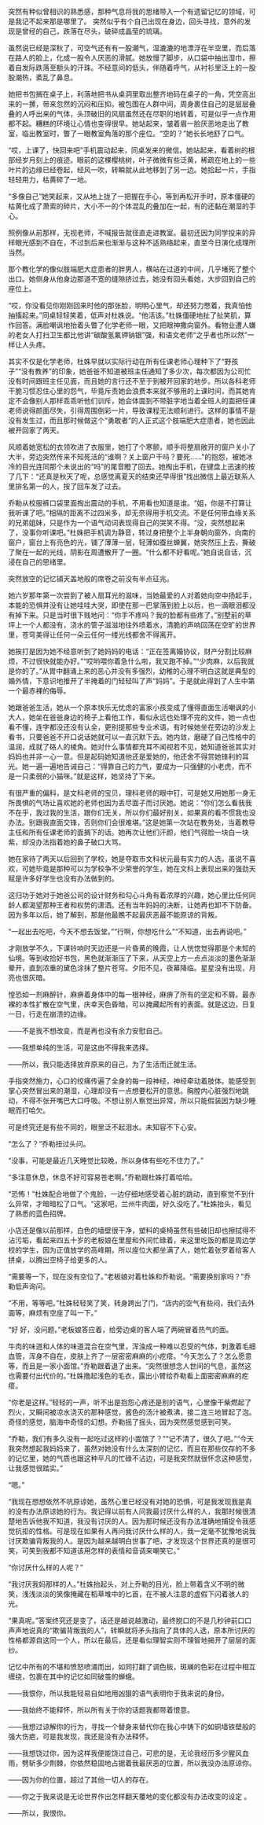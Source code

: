 突然有种似曾相识的熟悉感，那种气息将我的思绪带入一个有遗留记忆的领域，可是我记不起来那是哪里了。
突然似乎有个自己出现在身边，回头寻找，意外的发现是曾经的自己，跌落在尽头，破碎成晶莹的琉璃。

虽然说已经是深秋了，可空气还有有一股潮气，湿漉漉的地漂浮在半空里，而后落在路人的脸上，化成一股令人厌恶的滑腻。她放慢了脚步，从口袋中抽出湿巾，擦着自发际跌落至额头的汗珠。不经意间的低头，伴随着呼气，从衬衫里泛上的一股股潮热，紊乱了鼻息。

她把书包搁在桌子上，利落地把书从桌洞里取出整齐地码在桌子的一角，凭空高出来的一摞，带来忽然的沉闷和压抑。被包围在人群中间，周身裹住自己的是层层叠叠的人呼出来的气体，头顶破旧的风扇虽然还在尽职的地转着，可是似乎一点作用都不起。糟糕的环境让心情也变得很早。她站起来，皱着眉一脸厌恶地走出了教室，临出教室时，瞥了一眼教室角落的那个座位。“空的？”她长长地舒了口气。

“哎，上课了，快回来吧”手机震动起来，同桌发来的微信。她站起来，看着树的根部经岁月刻上的痕迹。眼前的这棵樱桃树，叶子微微有些泛黄，稀疏在地上的一些叶片的边缘已经卷起，经风一吹，转瞬就从此地移到了另一边。她拾起一片，手指轻轻用力，枯黄碎了一地。

“多像自己”她笑起来，又从地上拢了一把握在手心，等到再松开手时，原本僵硬的枯黄化成了萧索的碎片，大小不一的个体混乱的叠加在一起，有的还黏在潮湿的手心。

照例像从前那样，无视老师，不喊报告就径直走进教室。最初还因为同学投来的异样眼光感到不自在，不过到后来也渐渐与这种不适熟络起来，直至今日演化成理所当然。

那个教化学的像似肢端肥大症患者的胖男人，横站在过道的中间，几乎堵死了整个出口。她侧身从他身边那道不宽的缝隙挤过去，她没有回头看她，大步回到自己的座位上。

“哎，你没看见你刚刚回来时他的那张脸，明明心里气，却还努力憋着，我真怕他抽搐起来。”同桌轻轻笑着，低声对杜姝说。“他活该。”杜姝僵硬地扯了扯笑肌，算作回答。满脸嘲讽地抬着头瞥了化学老师一眼，又把眼神撒向窗外。看物业遭人嫌的老女人打扫卫生都比他讲“碳酸氢氟钾钠银”强，和语文老师“之乎者也所以然”一样让人头疼。

其实不仅是化学老师，杜姝早就以实际行动在所有任课老师心理种下了“野孩子”“没有教养”的印象，她爸爸不知道被班主任通知了多少次，每次都因为公司忙没有时间跟班主任见面，而且她的言行还不至于到被开回家的地步。所以各科老师干脆习惯忍住心里的怨气，毕竟斥责她会浪费本来就不够用的上课时间，而其她肯定不会像别人那样乖乖听他们训斥，她会体面到不带脏字地当着全班人的面把任课老师说得颜面尽失，引得周围倒彩一片，导致课程无法顺利进行。这样的事情不是没有发生过，而且那时候做这个“勇敢者”的人正式这个肢端肥大症患者，她也因此被开回家了两天。

风顺着她宽松的衣领吹进了衣服里，她打了个寒颤，顺手将整扇敞开的窗户关小了大半，旁边突然传来不知死活的“谁啊？关上窗户干吗？要死……”的抱怨，被她冰冷的目光连同那个未说出的“吗”的尾音瞪了回去。她掏出手机，在键盘上迅速的按了几下：“还真是秋天了呢，总感觉离夏天的结束还早得很”找出微信上最近联系人里排名第一的人，按了回车发了过去。

乔勒从校服裤口袋里面掏出震动的手机，不用看也知道是谁。“姐，你是不打算让我听课了吧。”相隔的距离不过四米多，却无奈得用手机交流。不是任何带血缘关系的兄弟姐妹，只是作为一个语气动词表现得自己的哭笑不得。“没，突然想起来了，没事你听课吧。”杜姝把手机调为静音，转过身把整个上半身朝向窗外，向南的窗户，窗台上有亮色的光，铺了薄薄一层，轻薄如蚕丝蝉翼，她突然压上去，撕破了聚在一起的光线，阴影在周遭散开了一圈。“什么都不好看呢。”她自说自话，沉浸在自己的思绪里。

突然放空的记忆铺天盖地般的席卷之前没有半点征兆。

她六岁那年第一次尝到了被人扇耳光的滋味，当她最爱的人对着她向空中扬起手，本能的恐惧并没有让她哇哇大哭，即使在那一巴掌落到脸上以后，也一滴眼泪都没有掉下来。只是当时很下贱地问：“你手不疼吗？我的脸都有些疼了。”别墅前的草坪上一个人都没有，浇水的管子滋滋地往外喷着水，清脆的声响回荡在空旷的世界里，苍穹美得让任何一朵云任何一缕光线都舍不得离开。

她挨打是因为她不经意听到了她妈妈的电话：“正在签离婚协议，财产分割比较麻烦，不过很快就能办好。”“哎哟喂你着急什么啦，我又跑不掉。”“少肉麻，以后我就是你的了。”从胃中翻涌上来的恶心并没有多强烈，幼稚的心理不明白这就是典型的婚外情，下意识地推开了半掩着的门轻轻叫了声“妈妈”。于是就此得到了人生中第一个最赤裸的侮辱。

她跟爸爸生活，她从一个原本快乐无忧虑的富家小孩变成了懂得直面生活嘲讽的小大人，她坐在爸爸身边的椅子上看他工作，看似永远也处理不完的文件，她一点也看不懂，连字都没还没有认全，更别提那些专业术语。有时候她坐在旁边的沙发上看书，只要爸爸不开口说话她就可以一直沉默下去。她内敛，磨硬了自己性格中的温润，成就了硌人的棱角。她对什么事情都充耳不闻视若不见，她知道爸爸其实对妈妈也并非一心一意。但是起码她知道他还是爱她的，他还舍不得赏她锋利的耳光。她一遍一遍地告诫自己：“得靠自己的力气，要成为一只强健的小老虎，而不是一只柔弱的小猫咪。”就是这样，她坚持了下来。

有很严重的偏科，是文科老师的宝贝，理科老师的眼中钉，可是她又用她那一身无所畏惧的气场让喜欢她的老师也因为丢尽面子而讨厌她。她说：“你们怎么看我我不在乎，我过我的生活，跟你们无关，所以你们最好别关，如果真的看不惯我也没办法。别跟我直面交锋，否则你们会很难堪。”这是她第一次站在教务处，当着教导主任和所有任课老师的面搁下的话。她再次让他们汗颜，他们气得脸一块白一块紫，却没办法指着她的鼻子破口大骂。

她在家待了两天以后回到了学校，她是夺取市文科状元最有实力的人选，虽说不喜欢，可她毕竟是那种可以为学校争不少荣誉的学生，她在文科上表现出来的强劲天赋是许多好学生也没有办法做到的。

这归功于她对于她爸公司的设计财务和勾心斗角有着浓厚的兴趣，她心里比任何同龄人都渴望那种王者和权势的潇洒。还有当年妈妈的决断，让她再也卸不下防备。因为多年以后，她了解到，那是他最瞧不起最厌恶最不能原谅的背叛。

“一起出去吃吧，今天不想去饭堂。”“行啊，你想吃什么”“不知道，出去再说吧。”

才刚放学不久，下课铃响时天边还是一片昏黄的晚霞，让人恍惚觉得那是个未知的仙境。等到收拾好书包，黑色就渐渐压了下来，从天空上方一点点淡淡的墨色渐渐晕开，直到浓重的黛色涂抹了整片苍穹。夕阳不见，夜幕降临。星星没有出现，月亮也很灰暗。

惶恐如一剂麻醉针，麻痹着身体中的每一根神经，麻痹了所有的坚定和不屑。最赤裸的本性扩散在空气里，庆幸天色昏暗，可以掩藏起所有的表面。就是这边，日复一日，行走在崩溃的边缘。

——不是我不想改变，而是再也没有余力安慰自己。

——我想单纯的生活，可是这由不得我来选择。

——所以，我只能选择放弃原来的自己，为了生活而迁就生活。

手指突然施力，心口的绞痛传遍了全身的每一段神经，神经牵动着肢体。能感受到掌心突然冒出来的潮湿，心理却没有一点想要松开的意思。胸膛内心脏强烈地跳动，不得不张开嘴巴大口呼吸。不想让别人察觉出异常，所以只能假装因为缺少睡眠而打哈欠。

可是终究还是有些不同的，眼里泛不起泪水。未知容不下心安。

“怎么了？”乔勒扭过头问。

“没事，可能是最近几天睡觉比较晚，所以身体有些吃不住力了。”

“多注意休息，休息不好可容易苍老啊。”乔勒跟杜姝打着哈哈。

“恐怖！”杜姝配合地做了个鬼脸，一边仔细地感受着心脏的跳动，直到察觉不到什么异常，才暗暗松了口气。“这家吧，兰州牛肉面，好久没吃了。”杜姝抬头，看见了熟悉的蓝色招牌。

小店还是像以前那样，白色的墙壁很干净，塑料的桌椅虽然有些破旧却也擦拭得不沾污垢，看起来四五十岁的老板娘在里屋和外间忙碌着，来这里吃饭的都是周边学校的学生，因为正值放学的高峰期，所以座位大都坐满了人，她忙着张罗着给客人拼桌，以腾出空椅子给更多的人。

“需要等一下，现在没有空位了。”老板娘对着杜姝和乔勒说。“需要换别家吗？”乔勒低声询问。

“不用，等等吧。”杜姝轻轻笑了笑，转身跨出了门，“店内的空气有些闷，我们去外面等，麻烦有空座了叫一下。”

“好 好，没问题。”老板娘答应着，给旁边桌的客人端了两碗冒着热气的面。

牛肉的味道和人体的味道混合在空气里，浑浊成一种难以忍受的气体，刺激着毛细血管，浑身不自在，皮肤上齐了一层密密麻麻的小疙瘩。“今天怎么了？怎么愿意等，而且是一家小面馆。”乔勒跟着退了出来。“突然很想念人世间的气息，虽然这也需要付出代价的。”杜姝撸起浅色的毛衣，露出小臂给乔勒看上面密密麻麻的疙瘩。

“你老是这样。”轻轻的一声，听不出是抱怨心疼还是别的语气，心里像干柴燃起了烈火，又瞬间被凉水浇灭的那种感觉，酱色的汤汁被煮沸，接二连三地冒起了泡。奇怪的感觉，脑海中奇怪的幻想。乔勒摇了摇头，因为突然感觉感到可笑。

“乔勒，我们有多久没有一起吃过这样的小面馆了？”“记不清了，很久了吧。”“今天我突然想起我妈妈来了，虽然对她没有什么太深刻的记忆，而且在那些仅存的不多的记忆里，她的气质也跟这种平凡的忙碌不沾边，可是我突然就很怀念这种感觉，让我感觉很踏实。”

“嗯。”

“我现在想想依然不吭原谅她，虽然心里已经没有对她的恐惧，可是我发现我是真的没有办法原谅她的行为。我记得以前有人问我最讨厌什么样的人，我那时候很清楚地告诉他我不知道，我没有讨厌的人。因为那时候还没有办法准确地捕捉令我感觉抗拒的性格。可是现在如果有人再问我讨厌什么样的人，我一定毫不犹豫地说我讨厌欺骗背叛我的人。是因为越来越明白世事了吧，才发现这个世界还真的是很可笑，可笑到我都不知道该用怎样的表情和音调来嘲笑它。”

“你讨厌什么样的人呢？”

“我讨厌我妈那样的人。”杜姝抬起头，对上乔勒的目光，脸上带着含义不明的微笑，浅浅淡淡的笑像掩藏在稻草堆中的匕首，在不被人注意的虚假下闪着骇人的光。

“果真呢。”答案终究还是变了，话还是越说越激动，最终脱口的不是几秒钟前口口声声地说真的“欺骗背叛我的人”，转瞬就将矛头指向了具体的人选，原本所讨厌的性格都源自这同一个人，所以在最后，还是看似理智实则不理智地揭开了层层的面纱。

记忆中所有的不堪和愤怒喷涌而出，如同打翻了调色板，斑斓的色彩在过程中相互缠绕，包裹在其中的记忆如同破茧的蝉蛾。

——我恨你，所以我能轻易自如地用凶狠的语气表明你于我来说的身份。

——我始终不能释怀，所以所有关于你的话题我都带着恨意。

——我想过谅解你的行为，寻找一个替身来替代你在我心中铸下的如铜墙铁壁般的强大伤疤，可是我发现，我还是没有办法释怀。

——我想饶过你，因为这样我便能饶过自己，可悲的是，无论我经历多少腥风血雨，劈斩多少荆棘，你依然稳固地占据着我最厌恶的位置，所以我没办法原谅你。

——因为你的位置，超过了其他一切人的存在。

——你之于我来说是无论世界作出怎样翻天覆地的变化都没有办法改变的设定 。

——所以，我恨你。 
